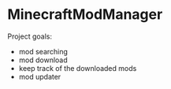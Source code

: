 # MinecraftModManager

Project goals:
 - mod searching
 - mod download
 - keep track of the downloaded mods
 - mod updater
